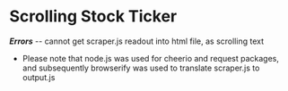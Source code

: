 # Scrolling Stock Ticker

***Errors*** -- cannot get scraper.js readout into html file, as scrolling text

* Please note that node.js was used for cheerio and request packages, and subsequently browserify was used to translate scraper.js to output.js
